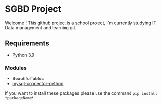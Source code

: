 # SGBD Project

Welcome !
This github project is a school project, I'm currently studying IT Data management and learning git. 

## Requirements

- Python 3.9 

### Modules

- BeautifulTables
- [mysql-connector-python](https://dev.mysql.com/doc/connector-python/en/)

If you want to install these packages please use the command `pip install *packageName*`
